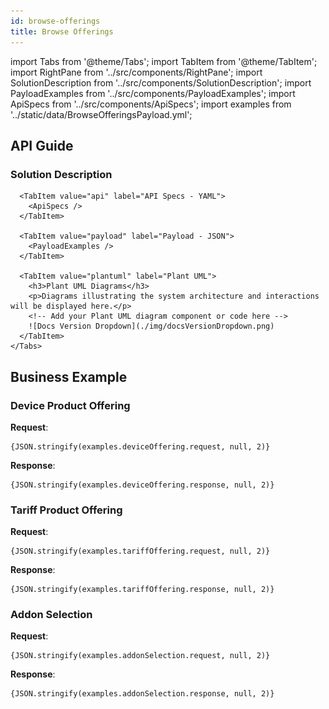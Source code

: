 ```yaml
---
id: browse-offerings
title: Browse Offerings
---
```



import Tabs from '@theme/Tabs';
import TabItem from '@theme/TabItem';
import RightPane from '../src/components/RightPane'; 
import SolutionDescription from '../src/components/SolutionDescription';
import PayloadExamples from '../src/components/PayloadExamples';
import ApiSpecs from '../src/components/ApiSpecs';
import examples from '../static/data/BrowseOfferingsPayload.yml'; 

## API Guide


<div className="container">
  <div className="tabs-pane">
    <Tabs>
      <TabItem value="description" label="Solution Description" default>
        <h3>Solution Description</h3>
        <SolutionDescription 
          initialText={`To display the tariff options, the Backend For Frontend (BFF) will invoke the API endpoint GET '/productOfferings' with the parameter Group set to 'Tariff'. The backend will return the relevant product offerings associated with the tariff.`} 
        />
      </TabItem>

      <TabItem value="api" label="API Specs - YAML">
        <ApiSpecs /> 
      </TabItem>

      <TabItem value="payload" label="Payload - JSON">
        <PayloadExamples />  
      </TabItem>

      <TabItem value="plantuml" label="Plant UML">
        <h3>Plant UML Diagrams</h3>
        <p>Diagrams illustrating the system architecture and interactions will be displayed here.</p>
        <!-- Add your Plant UML diagram component or code here -->
        ![Docs Version Dropdown](./img/docsVersionDropdown.png)
      </TabItem>
    </Tabs>
  </div>
</div>

## Business Example 

### Device Product Offering

**Request**:
<pre>
<code>{JSON.stringify(examples.deviceOffering.request, null, 2)}</code>
</pre>

**Response**:
<pre>
<code>{JSON.stringify(examples.deviceOffering.response, null, 2)}</code>
</pre>

### Tariff Product Offering

**Request**:
<pre>
<code>{JSON.stringify(examples.tariffOffering.request, null, 2)}</code>
</pre>

**Response**:
<pre>
<code>{JSON.stringify(examples.tariffOffering.response, null, 2)}</code>
</pre>

### Addon Selection

**Request**:
<pre>
<code>{JSON.stringify(examples.addonSelection.request, null, 2)}</code>
</pre>

**Response**:
<pre>
<code>{JSON.stringify(examples.addonSelection.response, null, 2)}</code>
</pre>